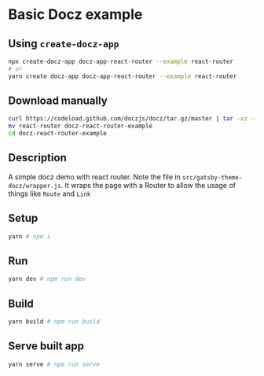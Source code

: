 # Basic Docz example

## Using `create-docz-app`

```sh
npx create-docz-app docz-app-react-router --example react-router
# or
yarn create docz-app docz-app-react-router --example react-router
```

## Download manually

```sh
curl https://codeload.github.com/doczjs/docz/tar.gz/master | tar -xz --strip=2 docz-master/examples/react-router
mv react-router docz-react-router-example
cd docz-react-router-example
```

## Description

A simple docz demo with react router. Note the file in `src/gatsby-theme-docz/wrapper.js`. It wraps the page with a Router to allow the usage of things like `Route` and `Link`


## Setup

```sh
yarn # npm i
```

## Run

```sh
yarn dev # npm run dev
```

## Build

```sh
yarn build # npm run build
```

## Serve built app

```sh
yarn serve # npm run serve
```